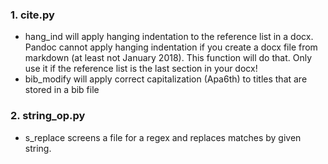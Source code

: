 ### 1. cite.py  
- hang_ind will apply hanging indentation to the reference list in a docx. Pandoc cannot apply hanging indentation if you create a docx file from markdown (at least not January 2018). This function will do that. Only use it if the reference list is the last section in your docx!  
- bib_modify will apply correct capitalization (Apa6th) to titles that are stored in a bib file 

### 2. string_op.py
- s_replace screens a file for a regex and replaces matches by given string. 








